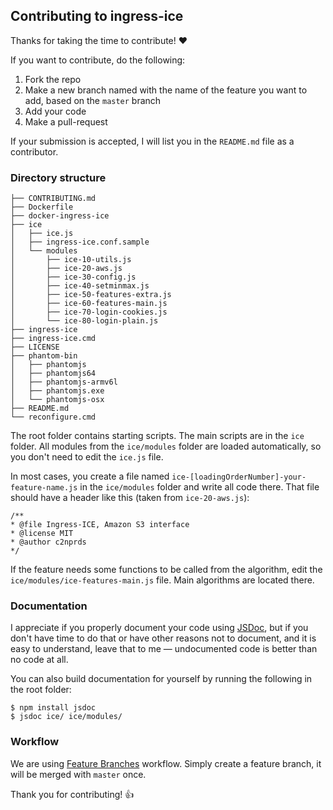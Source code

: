 ## Contributing to ingress-ice

Thanks for taking the time to contribute! :heart:

If you want to contribute, do the following:
 1. Fork the repo
 2. Make a new branch named with the name of the feature you want to add, based on the `master` branch
 3. Add your code
 4. Make a pull-request

If your submission is accepted, I will list you in the `README.md` file as a contributor.

### Directory structure

```
├── CONTRIBUTING.md
├── Dockerfile
├── docker-ingress-ice
├── ice
│   ├── ice.js
│   ├── ingress-ice.conf.sample
│   └── modules
│       ├── ice-10-utils.js
│       ├── ice-20-aws.js
│       ├── ice-30-config.js
│       ├── ice-40-setminmax.js
│       ├── ice-50-features-extra.js
│       ├── ice-60-features-main.js
│       ├── ice-70-login-cookies.js
│       └── ice-80-login-plain.js
├── ingress-ice
├── ingress-ice.cmd
├── LICENSE
├── phantom-bin
│   ├── phantomjs
│   ├── phantomjs64
│   ├── phantomjs-armv6l
│   ├── phantomjs.exe
│   └── phantomjs-osx
├── README.md
└── reconfigure.cmd

```

The root folder contains starting scripts. The main scripts are in the `ice` folder. All modules from the `ice/modules` folder are loaded automatically, so you don't need to edit the `ice.js` file.

In most cases, you create a file named `ice-[loadingOrderNumber]-your-feature-name.js` in the `ice/modules` folder and write all code there. That file should have a header like this (taken from `ice-20-aws.js`):

```
/**
* @file Ingress-ICE, Amazon S3 interface
* @license MIT
* @author c2nprds
*/
```

If the feature needs some functions to be called from the algorithm, edit the `ice/modules/ice-features-main.js` file. Main algorithms are located there.

### Documentation

I appreciate if you properly document your code using [JSDoc](http://usejsdoc.org/), but if you don't have time to do that or have other reasons not to document, and it is easy to understand, leave that to me — undocumented code is better than no code at all.

You can also build documentation for yourself by running the following in the root folder:
```
$ npm install jsdoc
$ jsdoc ice/ ice/modules/
```

### Workflow

We are using [Feature Branches](https://www.atlassian.com/git/tutorials/comparing-workflows/feature-branch-workflow) workflow. Simply create a feature branch, it will be merged with `master` once.

Thank you for contributing! :+1:
